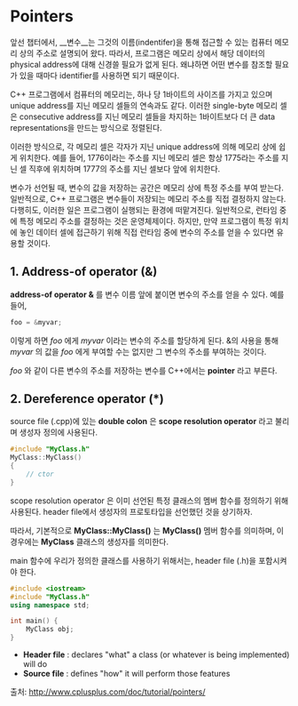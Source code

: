 # Pointers

앞선 챕터에서, __변수__는 그것의 이름(indentifer)을 통해 접근할 수 있는 컴퓨터 메모리 상의 주소로 설명되어 왔다. 따라서, 프로그램은 메모리 상에서 해당 데이터의 physical address에 대해 신경쓸 필요가 없게 된다. 왜냐하면 어떤 변수를 참조할 필요가 있을 때마다 identifier를 사용하면 되기 때문이다. 

C++ 프로그램에서 컴퓨터의 메모리는, 하나 당 1바이트의 사이즈를 가지고 있으며 unique address를 지닌 메모리 셀들의 연속과도 같다. 이러한 single-byte 메모리 셀은 consecutive address를 지닌 메모리 셀들을 차지하는 1바이트보다 더 큰 data representations을 만드는 방식으로 정렬된다. 

이러한 방식으로, 각 메모리 셀은 각자가 지닌 unique address에 의해 메모리 상에 쉽게 위치한다. 예를 들어, 1776이라는 주소를 지닌 메모리 셀은 항상 1775라는 주소를 지닌 셀 직후에 위치하며 1777의 주소를 지닌 셀보다 앞에 위치한다. 

변수가 선언될 때, 변수의 값을 저장하는 공간은 메모리 상에 특정 주소를 부여 받는다. 일반적으로, C++ 프로그램은 변수들이 저장되는 메모리 주소를 직접 결정하지 않는다. 다행히도, 이러한 일은 프로그램이 실행되는 환경에 떠맡겨진다. 일반적으로, 런타임 중에 특정 메모리 주소를 결정하는 것은 운영체제이다. 하지만, 만약 프로그램이 특정 위치에 놓인 데이터 셀에 접근하기 위해 직접 런타임 중에 변수의 주소를 얻을 수 있다면 유용할 것이다. 



## 1. Address-of operator (&)

__address-of operator &__ 를 변수 이름 앞에 붙이면 변수의 주소를 얻을 수 있다. 예를 들어,

```c++
foo = &myvar;
```

이렇게 하면 _foo_ 에게 _myvar_ 이라는 변수의 주소를 할당하게 된다. &의 사용을 통해 _myvar_ 의 값을 _foo_ 에게 부여할 수는 없지만 그 변수의 주소를 부여하는 것이다.

_foo_ 와 같이 다른 변수의 주소를 저장하는 변수를 C++에서는 __pointer__ 라고 부른다. 





## 2. Dereference operator (*)

source file (.cpp)에 있는 __double colon__ 은 __scope resolution operator__ 라고 불리며 생성자 정의에 사용된다.

```c++
#include "MyClass.h"
MyClass::MyClass()
{
    // ctor
}
```

scope resolution operator 은 이미 선언된 특정 클래스의 멤버 함수를 정의하기 위해 사용된다. header file에서 생성자의 프로토타입을 선언했던 것을 상기하자.

따라서, 기본적으로 __MyClass::MyClass()__ 는 __MyClass()__ 멤버 함수를 의미하며, 이 경우에는 __MyClass__ 클래스의 생성자를 의미한다.



main 함수에 우리가 정의한 클래스를 사용하기 위해서는, header file (.h)을 포함시켜야 한다.

```c++
#include <iostream>
#include "MyClass.h"
using namespace std;

int main() {
    MyClass obj;
}
```

* __Header file__ : declares "what" a class (or whatever is being implemented) will do
* __Source file__ : defines "how" it will perform those features







출처: http://www.cplusplus.com/doc/tutorial/pointers/
